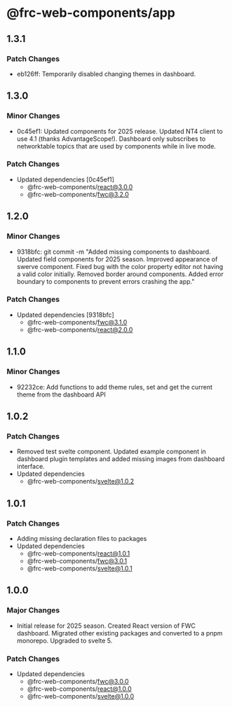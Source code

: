 # @frc-web-components/app

## 1.3.1

### Patch Changes

- eb126ff: Temporarily disabled changing themes in dashboard.

## 1.3.0

### Minor Changes

- 0c45ef1: Updated components for 2025 release. Updated NT4 client to use 4.1 (thanks AdvantageScope!). Dashboard only subscribes to networktable topics that are used by components while in live mode.

### Patch Changes

- Updated dependencies [0c45ef1]
  - @frc-web-components/react@3.0.0
  - @frc-web-components/fwc@3.2.0

## 1.2.0

### Minor Changes

- 9318bfc: git commit -m "Added missing components to dashboard. Updated field components for 2025 season. Improved appearance of swerve component. Fixed bug with the color property editor not having a valid color initially. Removed border around components. Added error boundary to components to prevent errors crashing the app."

### Patch Changes

- Updated dependencies [9318bfc]
  - @frc-web-components/fwc@3.1.0
  - @frc-web-components/react@2.0.0

## 1.1.0

### Minor Changes

- 92232ce: Add functions to add theme rules, set and get the current theme from the dashboard API

## 1.0.2

### Patch Changes

- Removed test svelte component. Updated example component in dashboard plugin templates and added missing images from dashboard interface.
- Updated dependencies
  - @frc-web-components/svelte@1.0.2

## 1.0.1

### Patch Changes

- Adding missing declaration files to packages
- Updated dependencies
  - @frc-web-components/react@1.0.1
  - @frc-web-components/fwc@3.0.1
  - @frc-web-components/svelte@1.0.1

## 1.0.0

### Major Changes

- Initial release for 2025 season. Created React version of FWC dashboard. Migrated other existing packages and converted to a pnpm monorepo. Upgraded to svelte 5.

### Patch Changes

- Updated dependencies
  - @frc-web-components/fwc@3.0.0
  - @frc-web-components/react@1.0.0
  - @frc-web-components/svelte@1.0.0
